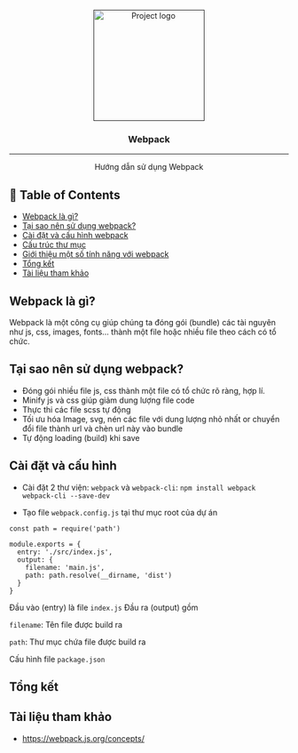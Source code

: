 <p align="center">
  <a href="" rel="noopener">
 <img width=200px height=200px src="https://webpack.js.org/site-logo.1fcab817090e78435061.svg" alt="Project logo" /></a>
</p>

<h3 align="center">Webpack</h3>

---

<p align="center"> Hướng dẫn sử dụng Webpack
    <br> 
</p>

## 📝 Table of Contents

- [Webpack là gì?](#about)
- [Tại sao nên sử dụng webpack?](#why)
- [Cài đặt và cấu hình webpack](#install)
- [Cấu trúc thư mục](#structure)
- [Giới thiệu một số tính năng với webpack](#feature)
- [Tổng kết](#Tổng_Kết)
- [Tài liệu tham khảo](#refer)


## Webpack là gì? <a name = "about"></a>
Webpack là một công cụ giúp chúng ta đóng gói (bundle) các tài nguyên như js, css, images, fonts... thành một file hoặc nhiều file theo cách có tổ chức.

## Tại sao nên sử dụng webpack? <a name = "why"></a>
* Đóng gói nhiều file js, css thành một file có tổ chức rõ ràng, hợp lí.
* Minify js và css giúp giảm dung lượng file code
* Thực thi các file scss tự động
* Tối ưu hóa Image, svg, nén các file với dung lượng nhỏ nhất or chuyển đổi file thành url và chèn url này vào bundle
* Tự động loading (build) khi save

## Cài đặt và cấu hình <a name = "install"></a>
* Cài đặt 2 thư viện: ```webpack``` và ```webpack-cli```:
```npm install webpack webpack-cli --save-dev```

* Tạo file ```webpack.config.js``` tại thư mục root của dự án

```
const path = require('path')

module.exports = {
  entry: './src/index.js',
  output: {
    filename: 'main.js',
    path: path.resolve(__dirname, 'dist')
  }
}
```
Đầu vào (entry) là file ```index.js```
Đầu ra (output) gồm 

```filename```: Tên file được build ra

```path```: Thư mục chứa file được build ra

Cấu hình file ```package.json```



## Tổng kết <a name = "Tổng_Kết"></a>


## Tài liệu tham khảo <a name = "refer"></a>
* https://webpack.js.org/concepts/




